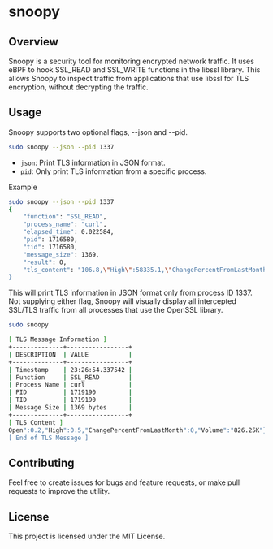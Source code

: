 # snoopy

## Overview

Snoopy is a security tool for monitoring encrypted network traffic. It uses eBPF to hook SSL_READ and SSL_WRITE functions in the libssl library. This allows Snoopy to inspect traffic from applications that use libssl for TLS encryption, without decrypting the traffic.


## Usage

Snoopy supports two optional flags, --json and --pid.

```bash
sudo snoopy --json --pid 1337
```

- `json`: Print TLS information in JSON format.
- `pid`: Only print TLS information from a specific process.

Example

```bash
sudo snoopy --json --pid 1337
{
    "function": "SSL_READ",
    "process_name": "curl",
    "elapsed_time": 0.022584,
    "pid": 1716580,
    "tid": 1716580,
    "message_size": 1369,
    "result": 0,
    "tls_content": "106.8,\"High\":58335.1,\"ChangePercentFromLastMonth\":36.41,\"Volume\":\"4.01M\"},{\"Date\":\"01/01/2021\",\"Price\":33108.1,\"Open\":28951.7,\"High\":41921.7,\"ChangePercentFromLastMonth\":14.37,\"Volume\":\"5.50M\"
}
```
This will print TLS information in JSON format only from process ID 1337.
Not supplying either flag, Snoopy will visually display all intercepted SSL/TLS traffic from all processes that use the OpenSSL library.

```bash
sudo snoopy

[ TLS Message Information ]
+--------------+-----------------+
| DESCRIPTION  | VALUE           |
+--------------+-----------------+
| Timestamp    | 23:26:54.337542 |
| Function     | SSL_READ        |
| Process Name | curl            |
| PID          | 1719190         |
| TID          | 1719190         |
| Message Size | 1369 bytes      |
+--------------+-----------------+
[ TLS Content ]
Open":0.2,"High":0.5,"ChangePercentFromLastMonth":0,"Volume":"826.25K"},{"Date":"10/01/2010","Price":0.2,"Open":0.1,"High":0.2,"ChangePercentFromLastMonth":210.99,"Volume":"1.11M"}
[ End of TLS Message ]
```

## Contributing

Feel free to create issues for bugs and feature requests, or make pull requests to improve the utility.

## License

This project is licensed under the MIT License.
